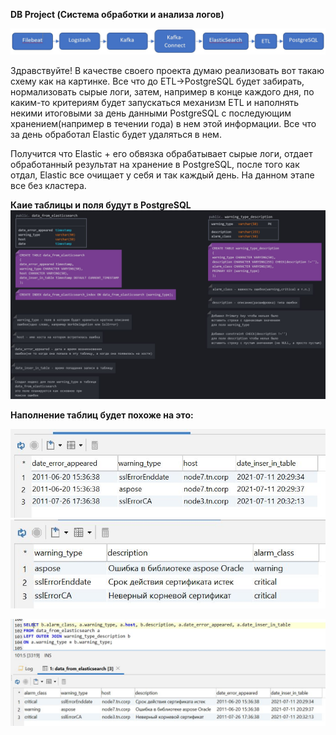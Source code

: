 **DB Project (Система обработки и анализа логов)**

![](/scheme.JPG)

Здравствуйте!
В качестве своего проекта думаю реализовать вот такаю схему как на картинке.
Все что до ETL->PostgreSQL будет забирать, нормализовать сырые логи, затем, например в конце каждого дня, по каким-то критериям будет запускаться механизм ETL и наполнять некими итоговыми за день данными PostgreSQL с последующим хранением(например в течении года) в нем этой информации. Все что за день обработал Elastic будет удаляться в нем.

Получится что Elastic + его обвязка обрабатывает сырые логи, отдает обработанный результат на хранение в PostgreSQL, после того как отдал, Elastic все очищает у себя и так каждый день.
На данном этапе все без кластера.

**Каие таблицы и поля будут в PostgreSQL**
![](/tables.JPG)

**Наполнение таблиц будет похоже на это:**

![](/data_from_elasticsearch.JPG "data_from_elasticsearch") ![](/warning_type_description.JPG "warning_type_description")

![](/join2tables.JPG "join2tables")
